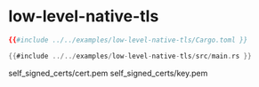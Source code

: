 # low-level-native-tls

```toml
{{#include ../../examples/low-level-native-tls/Cargo.toml }}
```

```rust
{{#include ../../examples/low-level-native-tls/src/main.rs }}
```

self_signed_certs/cert.pem
self_signed_certs/key.pem
